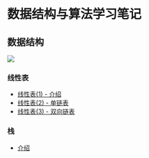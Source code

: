 # 数据结构与算法学习笔记

## 数据结构

![](http://i.imgur.com/pxSm8e4.png)

### 线性表
- [线性表(1) - 介绍](https://github.com/shuanghong/Data-Structures-and-Algorithms/tree/master/DataStruct/LinearList)
- [线性表(2) - 单链表](https://github.com/shuanghong/Data-Structures-and-Algorithms/tree/master/DataStruct/LinearList/SinglyLinkedList)
- [线性表(3) - 双向链表](https://github.com/shuanghong/Data-Structures-and-Algorithms/tree/master/DataStruct/LinearList/DoublyLinkedList)

### 栈
- [介绍](https://github.com/shuanghong/Data-Structures-and-Algorithms/tree/master/DataStruct/Stack)


